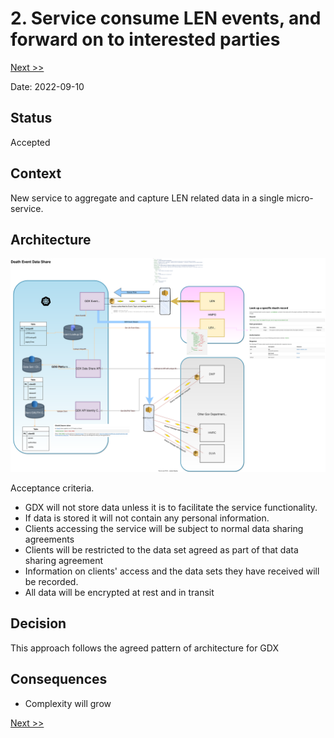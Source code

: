 # 2. Service consume LEN events, and forward on to interested parties

[Next >>](0003-gdx-death-notification-event.md)


Date: 2022-09-10

## Status

Accepted

## Context
New service to aggregate and capture LEN related data in a single micro-service.


## Architecture
![This is the POC architecture{arch}](data_share_poc.svg)

Acceptance criteria.
- GDX will not store data unless it is to facilitate the service functionality.
- If data is stored it will not contain any personal information.
- Clients accessing the service will be subject to normal data sharing agreements
- Clients will be restricted to the data set agreed as part of that data sharing agreement
- Information on clients' access and the data sets they have received will be recorded.
- All data will be encrypted at rest and in transit

## Decision

This approach follows the agreed pattern of architecture for GDX

## Consequences

- Complexity will grow

[Next >>](0003-gdx-death-notification-event.md)
